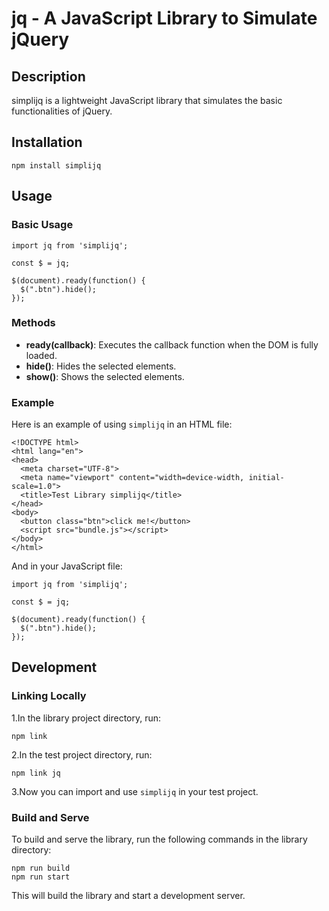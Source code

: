 <a name="FPdoK"></a>
# jq - A JavaScript Library to Simulate jQuery
<a name="mm03G"></a>
## Description
simplijq is a lightweight JavaScript library that simulates the basic functionalities of jQuery.
<a name="PzpGv"></a>
## Installation
```
npm install simplijq
```
<a name="kMaaj"></a>
## Usage
<a name="JqG4S"></a>
### Basic Usage
```
import jq from 'simplijq';

const $ = jq;

$(document).ready(function() {
  $(".btn").hide();
});
```
<a name="TlPIn"></a>
### Methods

- **ready(callback)**: Executes the callback function when the DOM is fully loaded.
- **hide()**: Hides the selected elements.
- **show()**: Shows the selected elements.
<a name="LCJTM"></a>
### Example
Here is an example of using `simplijq` in an HTML file:
```
<!DOCTYPE html>
<html lang="en">
<head>
  <meta charset="UTF-8">
  <meta name="viewport" content="width=device-width, initial-scale=1.0">
  <title>Test Library simplijq</title>
</head>
<body>
  <button class="btn">click me!</button>
  <script src="bundle.js"></script>
</body>
</html>

```
And in your JavaScript file:
```
import jq from 'simplijq';

const $ = jq;

$(document).ready(function() {
  $(".btn").hide();
});

```
<a name="OkTkx"></a>
## Development
<a name="linking-locally"></a>
### Linking Locally
1.In the library project directory, run:
```
npm link
```
2.In the test project directory, run:
```
npm link jq
```
3.Now you can import and use `simplijq` in your test project.
<a name="build-and-serve"></a>
### Build and Serve
To build and serve the library, run the following commands in the library directory:
```
npm run build
npm run start
```
This will build the library and start a development server.
